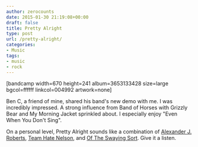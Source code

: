```yaml
---
author: zerocounts
date: 2015-01-30 21:19:08+00:00
draft: false
title: Pretty Alright
type: post
url: /pretty-alright/
categories:
- Music
tags:
- music
- rock
---
```


[bandcamp width=670 height=241 album=3653133428 size=large bgcol=ffffff linkcol=004992 artwork=none]

Ben C, a friend of mine, shared his band's new demo with me. I was incredibly impressed. A strong influence from Band of Horses with Grizzly Bear and My Morning Jacket sprinkled about. I especially enjoy "Even When You Don't Sing".

On a personal level, Pretty Alright sounds like a combination of [Alexander J. Roberts](https://itunes.apple.com/us/album/stay-hungry-stay-foolish/id313454594), [Team Hate Nelson](https://soundcloud.com/altamont-archives/sets/team-hate-nelson), and [Of The Swaying Sort](https://soundcloud.com/altamont-archives/sets/of-the-swaying-sort). Give it a listen.
